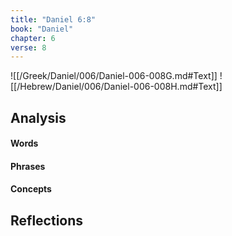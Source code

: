 ```yaml
---
title: "Daniel 6:8"
book: "Daniel"
chapter: 6
verse: 8
---
```

![[/Greek/Daniel/006/Daniel-006-008G.md#Text]]
![[/Hebrew/Daniel/006/Daniel-006-008H.md#Text]]

## Analysis

#### Words

#### Phrases

#### Concepts

## Reflections
